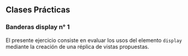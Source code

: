 ## Clases Prácticas
### Banderas display n° 1
El presente ejercicio consiste en evaluar los usos del elemento `display` mediante la creación de una réplica de vistas propuestas.  
